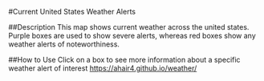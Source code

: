 #Current United States Weather Alerts


##Description 
This map shows current weather across the united states. Purple boxes are used to show severe alerts, whereas red boxes show any weather alerts of noteworthiness. 


##How to Use
Click on a box to see more information about a specific weather alert of interest 
<https://ahair4.github.io/weather/>
